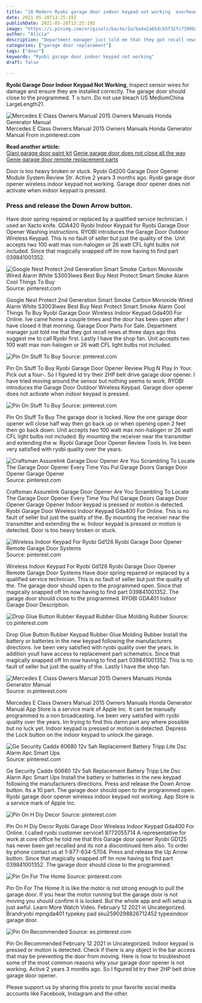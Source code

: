 ```yaml
---
title: "18 Modern Ryobi garage door indoor keypad not working  overhead garage door"
date: 2021-05-28T13:25:19Z
publishDate: 2021-05-28T13:25:19Z
image: "https://i.pinimg.com/originals/ba/4a/2a/ba4a2a65dcb5f32fc7390b242908f3e6.jpg"
author: "Alicia"
description: "Department manager just told me that they got recall news at three days ago this suggest me to call Ryobi first. 29 rows Garage door opener does not activate when indoor keypad is pressed. Ryobi garage door indoor keypad not working"
categories: ["garage door replacement"]
tags: ["door"]
keywords: "Ryobi garage door indoor keypad not working"
draft: false

---
```

<!-- Head tag Code -->
**Ryobi Garage Door Indoor Keypad Not Working**, Inspect sensor wires for damage and ensure they are installed correctly. The garage door should close to the programmed. T o turn. Do not use bleach US MediumChina LargeLength21.

![Mercedes E Class Owners Manual 2015 Owners Manuals Honda Generator Manual](https://i.pinimg.com/474x/8a/10/d0/8a10d026d6ed1daee55df820ae08a49d.jpg "Mercedes E Class Owners Manual 2015 Owners Manuals Honda Generator Manual")
Mercedes E Class Owners Manual 2015 Owners Manuals Honda Generator Manual From in.pinterest.com

**Read another article:**  
[Giani garage door paint kit](/giani-garage-door-paint-kit/)
[Genie garage door does not close all the way](/genie-garage-door-does-not-close-all-the-way/)
[Genie garage door remote replacement parts](/genie-garage-door-remote-replacement-parts/)


Door is too heavy broken or stuck. Ryobi Gd200 Garage Door Opener Module System Review Str. Active 2 years 3 months ago. Ryobi garage door opener wireless indoor keypad not working. Garage door opener does not activate when indoor keypad is pressed.

### Press and release the Down Arrow button.

Have door spring repaired or replaced by a qualified service technician. I used an Xacto knife. GDA420 Ryobi Indoor Keypad for Ryobi Garage Door Opener Washing instructions. RYOBI introduces the Garage Door Outdoor Wireless Keypad. This is no fault of seller but just the quality of the. Unit accepts two 100 watt max non-halogen or 26 watt CFL light bulbs not included. Since that magically snapped off Im now having to find part 039841001352.


![Google Nest Protect 2nd Generation Smart Smoke Carbon Monoxide Wired Alarm White S3003lwes Best Buy Nest Protect Smart Smoke Alarm Cool Things To Buy](https://i.pinimg.com/originals/e2/31/b0/e231b070ec1cb1f31171be102741ed1e.jpg "Google Nest Protect 2nd Generation Smart Smoke Carbon Monoxide Wired Alarm White S3003lwes Best Buy Nest Protect Smart Smoke Alarm Cool Things To Buy")
Source: pinterest.com

Google Nest Protect 2nd Generation Smart Smoke Carbon Monoxide Wired Alarm White S3003lwes Best Buy Nest Protect Smart Smoke Alarm Cool Things To Buy Ryobi Garage Door Wireless Indoor Keypad Gda400 For Online. Ive came home a couple times and the door has been open after I have closed it that morning. Garage Door Parts For Sale. Department manager just told me that they got recall news at three days ago this suggest me to call Ryobi first. Lastly I have the shop fan. Unit accepts two 100 watt max non-halogen or 26 watt CFL light bulbs not included.

![Pin On Stuff To Buy](https://i.pinimg.com/474x/b5/d0/b3/b5d0b37341dad4066add190bb640085f.jpg "Pin On Stuff To Buy")
Source: pinterest.com

Pin On Stuff To Buy Ryobi Garage Door Opener Review Plug N Play In Your. Pick out a four-. So I figured Id try their 2HP belt drive garage door opener. I have tried moving around the sensor but nothing seems to work. RYOBI introduces the Garage Door Outdoor Wireless Keypad. Garage door opener does not activate when indoor keypad is pressed.

![Pin On Stuff To Buy](https://i.pinimg.com/150x150/b2/43/c0/b243c0946ee982c32edd604bf3e06cc8.jpg "Pin On Stuff To Buy")
Source: pinterest.com

Pin On Stuff To Buy The garage door is locked. Now the one garage door opener will close half way then go back up or when opening open 2 feet then go back down. Unit accepts two 100 watt max non-halogen or 26 watt CFL light bulbs not included. By mounting the receiver near the transmitter and extending the w. Ryobi Garage Door Opener Review Tools In. Ive been very satisfied with ryobi quality over the years.

![Craftsman Assurelink Garage Door Opener Are You Scrambling To Locate The Garage Door Opener Every Time You Pul Garage Doors Garage Door Opener Garage Opener](https://i.pinimg.com/originals/ae/c4/c4/aec4c49ecbbe193d5aa74d98896fe500.jpg "Craftsman Assurelink Garage Door Opener Are You Scrambling To Locate The Garage Door Opener Every Time You Pul Garage Doors Garage Door Opener Garage Opener")
Source: pinterest.com

Craftsman Assurelink Garage Door Opener Are You Scrambling To Locate The Garage Door Opener Every Time You Pul Garage Doors Garage Door Opener Garage Opener Indoor keypad is pressed or motion is detected. Ryobi Garage Door Wireless Indoor Keypad Gda400 For Online. This is no fault of seller but just the quality of the. By mounting the receiver near the transmitter and extending the w. Indoor keypad is pressed or motion is detected. Door is too heavy broken or stuck.

![Wireless Indoor Keypad For Ryobi Gd126 Ryobi Garage Door Opener Remote Garage Door Systems](https://i.pinimg.com/474x/21/03/df/2103df0f85763db75685a090ca792961.jpg "Wireless Indoor Keypad For Ryobi Gd126 Ryobi Garage Door Opener Remote Garage Door Systems")
Source: pinterest.com

Wireless Indoor Keypad For Ryobi Gd126 Ryobi Garage Door Opener Remote Garage Door Systems Have door spring repaired or replaced by a qualified service technician. This is no fault of seller but just the quality of the. The garage door should open to the programmed open. Since that magically snapped off Im now having to find part 039841001352. The garage door should close to the programmed. RYOBI GDA401 Indoor Garage Door Description.

![Drop Glue Button Rubber Keypad Rubber Glue Molding Rubber](https://i.pinimg.com/736x/4d/0d/43/4d0d43686d26aaf4018dd5e71e4fc34e.jpg "Drop Glue Button Rubber Keypad Rubber Glue Molding Rubber")
Source: co.pinterest.com

Drop Glue Button Rubber Keypad Rubber Glue Molding Rubber Install the battery or batteries in the new keypad following the manufacturers directions. Ive been very satisfied with ryobi quality over the years. In addition youll have access to replacement part schematics. Since that magically snapped off Im now having to find part 039841001352. This is no fault of seller but just the quality of the. Lastly I have the shop fan.

![Mercedes E Class Owners Manual 2015 Owners Manuals Honda Generator Manual](https://i.pinimg.com/474x/8a/10/d0/8a10d026d6ed1daee55df820ae08a49d.jpg "Mercedes E Class Owners Manual 2015 Owners Manuals Honda Generator Manual")
Source: in.pinterest.com

Mercedes E Class Owners Manual 2015 Owners Manuals Honda Generator Manual App Store is a service mark of Apple Inc. It cant be manually programmed to a non broadcasting. Ive been very satisfied with ryobi quality over the years. Im trying to find this damn part any where possible but no luck yet. Indoor keypad is pressed or motion is detected. Depress the Lock button on the indoor keypad to unlock the garage.

![Ge Security Caddx 60680 12v 5ah Replacement Battery Tripp Lite Dsc Alarm Apc Smart Ups](https://i.pinimg.com/170x/a4/36/5e/a4365ee4290561035d7dbbaf7b939a1e.jpg "Ge Security Caddx 60680 12v 5ah Replacement Battery Tripp Lite Dsc Alarm Apc Smart Ups")
Source: pinterest.com

Ge Security Caddx 60680 12v 5ah Replacement Battery Tripp Lite Dsc Alarm Apc Smart Ups Install the battery or batteries in the new keypad following the manufacturers directions. Press and release the Down Arrow button. Its a 10 part. The garage door should open to the programmed open. Ryobi garage door opener wireless indoor keypad not working. App Store is a service mark of Apple Inc.

![Pin On H Diy Decor](https://i.pinimg.com/originals/73/01/b0/7301b05fbe51b12252b9f5f1f103cd45.jpg "Pin On H Diy Decor")
Source: pinterest.com

Pin On H Diy Decor Ryobi Garage Door Wireless Indoor Keypad Gda400 For Online. I called ryobi customer service1 8772055714 A representative for work at core office he told me that this Garage door opener Ryobi GD125 has never been get recalled and its not a discontinued item also. To order by phone contact us at 1-877-634-5704. Press and release the Up Arrow button. Since that magically snapped off Im now having to find part 039841001352. The garage door should close to the programmed.

![Pin On For The Home](https://i.pinimg.com/originals/26/11/d5/2611d5dcf82c64bd47ca49b9400c7e52.jpg "Pin On For The Home")
Source: pinterest.com

Pin On For The Home It is like the motor is not strong enough to pull the garage door. If you hear the motor running but the garage door is not moving you should confirm it is locked. But the whole app and wifi setup is just awful. Learn More Watch Video. February 12 2021 in Uncategorized. Brandryobi mpngda401 typekey pad sku2590298826712452 typesindoor garage door.

![Pin On Recommended](https://i.pinimg.com/originals/ba/4a/2a/ba4a2a65dcb5f32fc7390b242908f3e6.jpg "Pin On Recommended")
Source: es.pinterest.com

Pin On Recommended February 12 2021 in Uncategorized. Indoor keypad is pressed or motion is detected. Check if there is any object in the bar access that may be preventing the door from moving. Here is how to troubleshoot some of the most common reasons why your garage door opener is not working. Active 2 years 3 months ago. So I figured Id try their 2HP belt drive garage door opener.

Please support us by sharing this posts to your favorite social media accounts like Facebook, Instagram and the other.

